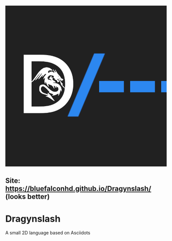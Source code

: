 ![alt text](assets/logo.png)
## Site: https://bluefalconhd.github.io/Dragynslash/ (looks better)

# Dragynslash
A small 2D language based on Asciidots

